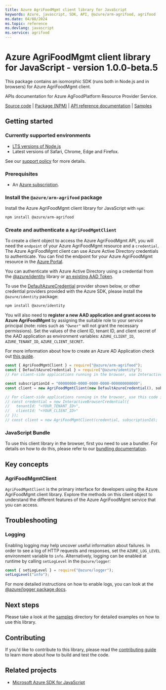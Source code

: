 ```yaml
---
title: Azure AgriFoodMgmt client library for JavaScript
keywords: Azure, javascript, SDK, API, @azure/arm-agrifood, agrifood
ms.date: 04/08/2024
ms.topic: reference
ms.devlang: javascript
ms.service: agrifood
---
```

# Azure AgriFoodMgmt client library for JavaScript - version 1.0.0-beta.5 


This package contains an isomorphic SDK (runs both in Node.js and in browsers) for Azure AgriFoodMgmt client.

APIs documentation for Azure AgFoodPlatform Resource Provider Service.

[Source code](https://github.com/Azure/azure-sdk-for-js/tree/@azure/arm-agrifood_1.0.0-beta.5/sdk/agrifood/arm-agrifood) |
[Package (NPM)](https://www.npmjs.com/package/@azure/arm-agrifood) |
[API reference documentation](/javascript/api/@azure/arm-agrifood?view=azure-node-preview) |
[Samples](https://github.com/Azure-Samples/azure-samples-js-management)

## Getting started

### Currently supported environments

- [LTS versions of Node.js](https://github.com/nodejs/release#release-schedule)
- Latest versions of Safari, Chrome, Edge and Firefox.

See our [support policy](https://github.com/Azure/azure-sdk-for-js/blob/@azure/arm-agrifood_1.0.0-beta.5/SUPPORT.md) for more details.

### Prerequisites

- An [Azure subscription][azure_sub].

### Install the `@azure/arm-agrifood` package

Install the Azure AgriFoodMgmt client library for JavaScript with `npm`:

```bash
npm install @azure/arm-agrifood
```

### Create and authenticate a `AgriFoodMgmtClient`

To create a client object to access the Azure AgriFoodMgmt API, you will need the `endpoint` of your Azure AgriFoodMgmt resource and a `credential`. The Azure AgriFoodMgmt client can use Azure Active Directory credentials to authenticate.
You can find the endpoint for your Azure AgriFoodMgmt resource in the [Azure Portal][azure_portal].

You can authenticate with Azure Active Directory using a credential from the [@azure/identity][azure_identity] library or [an existing AAD Token](https://github.com/Azure/azure-sdk-for-js/blob/@azure/arm-agrifood_1.0.0-beta.5/sdk/identity/identity/samples/AzureIdentityExamples.md#authenticating-with-a-pre-fetched-access-token).

To use the [DefaultAzureCredential][defaultazurecredential] provider shown below, or other credential providers provided with the Azure SDK, please install the `@azure/identity` package:

```bash
npm install @azure/identity
```

You will also need to **register a new AAD application and grant access to Azure AgriFoodMgmt** by assigning the suitable role to your service principal (note: roles such as `"Owner"` will not grant the necessary permissions).
Set the values of the client ID, tenant ID, and client secret of the AAD application as environment variables: `AZURE_CLIENT_ID`, `AZURE_TENANT_ID`, `AZURE_CLIENT_SECRET`.

For more information about how to create an Azure AD Application check out [this guide](/azure/active-directory/develop/howto-create-service-principal-portal).

```javascript
const { AgriFoodMgmtClient } = require("@azure/arm-agrifood");
const { DefaultAzureCredential } = require("@azure/identity");
// For client-side applications running in the browser, use InteractiveBrowserCredential instead of DefaultAzureCredential. See https://aka.ms/azsdk/js/identity/examples for more details.

const subscriptionId = "00000000-0000-0000-0000-000000000000";
const client = new AgriFoodMgmtClient(new DefaultAzureCredential(), subscriptionId);

// For client-side applications running in the browser, use this code instead:
// const credential = new InteractiveBrowserCredential({
//   tenantId: "<YOUR_TENANT_ID>",
//   clientId: "<YOUR_CLIENT_ID>"
// });
// const client = new AgriFoodMgmtClient(credential, subscriptionId);
```


### JavaScript Bundle
To use this client library in the browser, first you need to use a bundler. For details on how to do this, please refer to our [bundling documentation](https://aka.ms/AzureSDKBundling).

## Key concepts

### AgriFoodMgmtClient

`AgriFoodMgmtClient` is the primary interface for developers using the Azure AgriFoodMgmt client library. Explore the methods on this client object to understand the different features of the Azure AgriFoodMgmt service that you can access.

## Troubleshooting

### Logging

Enabling logging may help uncover useful information about failures. In order to see a log of HTTP requests and responses, set the `AZURE_LOG_LEVEL` environment variable to `info`. Alternatively, logging can be enabled at runtime by calling `setLogLevel` in the `@azure/logger`:

```javascript
const { setLogLevel } = require("@azure/logger");
setLogLevel("info");
```

For more detailed instructions on how to enable logs, you can look at the [@azure/logger package docs](https://github.com/Azure/azure-sdk-for-js/tree/@azure/arm-agrifood_1.0.0-beta.5/sdk/core/logger).

## Next steps

Please take a look at the [samples](https://github.com/Azure-Samples/azure-samples-js-management) directory for detailed examples on how to use this library.

## Contributing

If you'd like to contribute to this library, please read the [contributing guide](https://github.com/Azure/azure-sdk-for-js/blob/@azure/arm-agrifood_1.0.0-beta.5/CONTRIBUTING.md) to learn more about how to build and test the code.

## Related projects

- [Microsoft Azure SDK for JavaScript](https://github.com/Azure/azure-sdk-for-js)



[azure_cli]: /cli/azure
[azure_sub]: https://azure.microsoft.com/free/
[azure_sub]: https://azure.microsoft.com/free/
[azure_portal]: https://portal.azure.com
[azure_identity]: https://github.com/Azure/azure-sdk-for-js/tree/@azure/arm-agrifood_1.0.0-beta.5/sdk/identity/identity
[defaultazurecredential]: https://github.com/Azure/azure-sdk-for-js/tree/@azure/arm-agrifood_1.0.0-beta.5/sdk/identity/identity#defaultazurecredential

